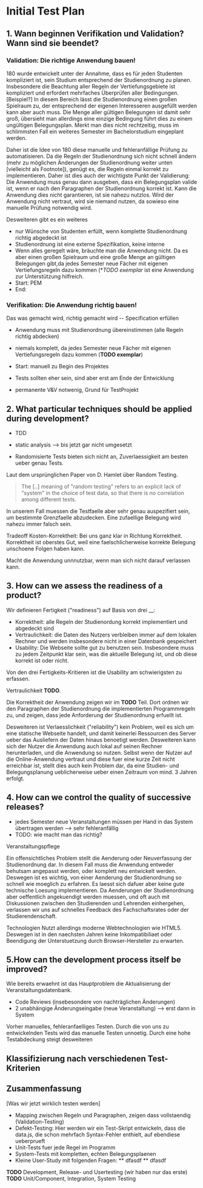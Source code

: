 # Initial Test Plan

## 1. Wann beginnen Verifikation und Validation? Wann sind sie beendet?
<!--- When do verification and validation start? When are they complete? -->

### Validation: Die richtige Anwendung bauen!

180 wurde entwickelt unter der Annahme, dass es für jeden Studenten kompliziert ist, sein Studium entsprechend der Studienordnung zu planen. Insbesondere die Beachtung aller Regeln der Vertiefungsgebiete ist kompliziert und erfordert mehrfaches Überprüfen aller Bedingungen. [Beispiel?] In diesem Bereich lässt die Studienordnung einen großen Spielraum zu, der entsprechend der eigenen Interesseren ausgefüllt werden kann aber auch muss. Die Menge aller gültigen Belegungen ist damit sehr groß, übersieht man allerdings eine einzige Bedingung führt dies zu einem ungültigen Belegungsplan. Merkt man dies nicht rechtzeitig, muss im schlimmsten Fall ein weiteres Semester im Bachelorstudium eingeplant werden.

Daher ist die Idee von 180 diese manuelle und fehleranfällige Prüfung zu automatisieren. Da die Regeln der Studienordnung sich nicht schnell ändern (mehr zu möglichen Änderungen der Studienordnung weiter unten [vielleicht als Footnote]), genügt es, die Regeln einmal korrekt zu implementieren.
Daher ist dies auch der wichtigste Punkt der Validierung: Die Anwendung muss genau dann ausgeben, dass ein Belegungsplan valide ist, wenn er nach den Paragraphen der Studienordnung korrekt ist. Kann die Anwendung dies nicht garantieren, ist sie nahezu nutzlos. Wird der Anwendung nicht vertraut, wird sie niemand nutzen, da sowieso eine manuelle Prüfung notwendig wird.

Desweiteren gibt es ein weiteres 

* nur Wünsche von Studenten erfüllt, wenn komplette Studienordnung richtig abgedeckt ist
* Studienordnung ist eine externe Spezifikation, keine interne
* Wenn alles geregelt wäre, bräuchte man die Anwendung nicht. Da es aber einen großen Spielraum und eine große Menge an gültigen Belegungen gibt,da jedes Semester neue Fächer mit eigenen Vertiefungsregeln dazu kommen (**TODO exemplar* ist eine Anwendung zur Unterstützung hilfreich.
* Start: PEM 
* End: 

### Verifikation: Die Anwendung richtig bauen! 
Das was gemacht wird, richtig gemacht wird -- Specification erfüllen

* Anwendung muss mit Studienordnung übereinstimmen (alle Regeln richtig abdecken)
* niemals komplett, da jedes Semester neue Fächer mit eigenen Vertiefungsregeln dazu kommen (**TODO exemplar**)
* Start: manuell zu Begin des Projektes


* Tests sollten eher sein, sind aber erst am Ende der Entwicklung
* permanente V&V notwenig, Grund für TestProjekt


## 2. What particular techniques should be applied during development?
* TDD
* static analysis --> bis jetzt gar nicht umgesetzt

* Randomisierte Tests bieten sich nicht an, Zuverlaessigkeit am besten ueber genau Tests.

Laut dem ursprünglichen Paper von D. Hamlet über Random Testing.
> The [..] meaning of "random testing" refers to an explicit lack of "system" in the choice of test data, so that there is no correlation among different tests.

In unserem Fall muessen die Testfaelle aber sehr genau auspezifiert sein, um bestimmte Grenzfaelle abzudecken.
Eine zufaellige Belegung wird nahezu immer falsch sein.


Tradeoff Kosten-Korrektheit: Bei uns ganz klar in Richtung Korrektheit. Korrektheit ist oberstes Gut, weil eine faelschlicherweise korrekte Belegung unschoene Folgen haben kann.

Macht die Anwendung unnnutzbar, wenn man sich nicht darauf verlassen kann.


## 3. How can we assess the readiness of a product?

Wir definieren Fertigkeit ("readiness") auf Basis von drei __:
* Korrektheit: alle Regeln der Studienordung korrekt implementiert und abgedeckt sind
* Vertraulichkeit: die Daten des Nutzers verbleiben immer auf dem lokalen Rechner und werden insbesondere nicht in einer Datenbank gespeichert
* Usability: Die Webseite sollte gut zu benutzen sein. Insbesondere muss zu jedem Zeitpunkt klar sein, was die aktuelle Belegung ist, und ob diese korrekt ist oder nicht.

Von den drei Fertigkeits-Kritieren ist die Usability am schwierigsten zu erfassen.

Vertraulichkeit **TODO**.

Die Korrektheit der Anwendung zeigen wir im **TODO** Teil. Dort ordnen wir den Paragraphen der Studienordnung die implementierten Programmregeln zu, und zeigen, dass jede Anforderung der Studienordnung erfuellt ist.

Desweiteren ist Verlaesslichkeit ("reliability") kein Problem, weil es sich um eine statische Webseite handelt, und damit keinerlei Ressourcen des Server ueber das Ausliefern der Daten hinaus benoetigt werden. Desweiteren kann sich der Nutzer die Anwendung auch lokal auf seinen Rechner herunterladen, und die Anwendung so nutzen.
Selbst wenn der Nutzer auf die Online-Anwendung vertraut und diese fuer eine kurze Zeit nicht erreichbar ist, stellt dies auch kein Problem dar, da eine Studien- und Belegungsplanung ueblicherweise ueber einen Zeitraum von mind. 3 Jahren erfolgt.



## 4. How can we control the quality of successive releases?
* jedes Semester neue Veranstaltungen müssen per Hand in das System übertragen werden --> sehr fehleranfällig
* TODO: wie macht man das richtig?


Veranstaltungspflege


Ein offensichtliches Problem stellt die Aenderung oder Neuverfassung der Studienordnung dar. In diesem Fall muss die Anwendung entweder behutsam angepasst werden, oder komplett neu entwickelt werden. Deswegen ist es wichtig, von einer Aenderung der Studienordnung so schnell wie moeglich zu erfahren. Es laesst sich dafuer aber keine gute technische Loesung implementieren. 
Da Aenderungen der Studienordnung aber oeffentlich angekuendigt werden muessen, und oft auch mit Diskussionen zwischen den Studierenden und Lehrenden einhergehen, verlassen wir uns auf schnelles Feedback des Fachschaftsrates oder der Studierendenschaft.

Technologien
Nutzt allerdings moderne Webtechnologien wie HTML5.
Deswegen ist in den naechsten Jahren keine Inkompatibiliaet oder Beendigung der Unterstuetzung durch Browser-Hersteller zu erwarten.



## 5.How can the development process itself be improved?

Wie bereits erwaehnt ist das Hauptproblem die Aktualisierung der Veranstaltungsdatenbank.

* Code Reviews (insebesondere von nachträglichen Änderungen)
* 2 unabhängige Änderungseingabe (neue Veranstaltung) --> erst dann in System

Vorher manuelles, fehleranfaelliges Testen. Durch die von uns zu entwickelnden Tests wird das manuelle Testen unnoetig.
Durch eine hohe Testabdeckung steigt desweiteren


## Klassifizierung nach verschiedenen Test-Kriterien

## Zusammenfassung

[Was wir jetzt wirklich testen werden]

* Mapping zwischen Regeln und Paragraphen, zeigen dass vollstaendig (Validation-Testing)
* Defekt-Testing: Hier werden wir ein Test-Skript entwickeln, dass die data.js, die schon mehrfach Syntax-Fehler enthielt, auf ebendiese ueberprueft
* Unit-Tests fuer jede Regel im Programm
* System-Tests mit kompletten, echten Belegungsplaenen
* Kleine User-Study mit folgenden Fragen:
** dfasdf
** dfasdf


**TODO** Development, Release- und Usertesting (wir haben nur das erste)
**TODO** Unit/Component, Integration, System Testing